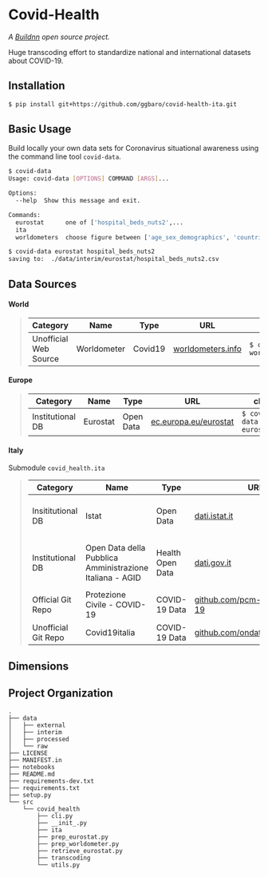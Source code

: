 Covid-Health
============
_A [Buildnn](http://www.buildnn.com) open source project._

Huge transcoding effort to standardize national and international datasets about COVID-19.



Installation
------------
```bash
$ pip install git+https://github.com/ggbaro/covid-health-ita.git
```

Basic Usage
-----------
Build locally your own data sets for Coronavirus situational awareness using the command line tool `covid-data`.
```bash
$ covid-data
Usage: covid-data [OPTIONS] COMMAND [ARGS]...

Options:
  --help  Show this message and exit.

Commands:
  eurostat      one of ['hospital_beds_nuts2',...
  ita
  worldometers  choose figure between ['age_sex_demographics', 'countries']
```

```bash
$ covid-data eurostat hospital_beds_nuts2
saving to:  ./data/interim/eurostat/hospital_beds_nuts2.csv
```

Data Sources
------------

#### World
> | Category          | Name      | Type             | URL                  | cli |
> |-------------------|-----------|------------------|----------------------|-----|
> | Unofficial Web Source  | Worldometer  | Covid19 | [worldometers.info](https://www.worldometers.info/) | `$ covid-data worldometers` |

#### Europe
> | Category          | Name      | Type             | URL                  | cli |
> |-------------------|-----------|------------------|----------------------|-----|
> | Institutional DB  | Eurostat  | Open Data | [ec.europa.eu/eurostat](https://ec.europa.eu/eurostat) | `$ covid-data eurostat` |

#### Italy
Submodule `covid_health.ita`
> | Category          | Name      | Type      | URL                  | cli |
> |-------------------|-----------|-----------|----------------------|-----|
> | Insititutional DB | Istat     | Open Data | [dati.istat.it](http://dati.istat.it/) | `$ covid-data ita istat` |
> | Institutional DB | Open Data della Pubblica Amministrazione Italiana - AGID | Health Open Data | [dati.gov.it](https://www.dati.gov.it/content/italian-open-data-license-v20) | `$ covid-data ita salute-gov` |
> | Official Git Repo | Protezione Civile - COVID-19  | COVID-19 Data | [github.com/pcm-dpc/COVID-19](https://github.com/pcm-dpc/COVID-19) | `$ ` |
> | Unofficial Git Repo | Covid19italia  | COVID-19 Data | [github.com/ondata/covid19italia](https://github.com/ondata/covid19italia) | `$ ` |


Dimensions
----------



Project Organization
--------------------
```
.
├── data
│   ├── external
│   ├── interim
│   ├── processed
│   └── raw
├── LICENSE
├── MANIFEST.in
├── notebooks
├── README.md
├── requirements-dev.txt
├── requirements.txt
├── setup.py
└── src
    └── covid_health
        ├── cli.py
        ├── __init_.py
        ├── ita
        ├── prep_eurostat.py
        ├── prep_worldometer.py
        ├── retrieve_eurostat.py
        ├── transcoding
        └── utils.py

```
